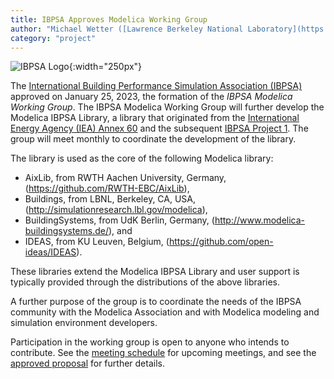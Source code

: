 ```yaml
---
title: IBPSA Approves Modelica Working Group
author: "Michael Wetter ([Lawrence Berkeley National Laboratory](https://www.lbl.gov/))"
category: "project"
---
```


![IBPSA Logo](https://xxxx.png "IBPSA logo"){:width="250px"}

The [International Building Performance Simulation Association (IBPSA)](http://www.ibpsa.org/) approved on January 25, 2023, the
formation of the *IBPSA Modelica Working Group*.
The IBPSA Modelica Working Group will further develop the Modelica IBPSA Library,
a library that originated from the [International Energy Agency (IEA) Annex 60](https://https://www.iea-annex60.org/)
and the subsequent [IBPSA Project 1](https://ibpsa.github.io/project1/).
The group will meet monthly to coordinate the development of the library.

The library is used as the core of the following Modelica library:

 - AixLib, from RWTH Aachen University, Germany, (https://github.com/RWTH-EBC/AixLib),
 - Buildings, from LBNL, Berkeley, CA, USA, (http://simulationresearch.lbl.gov/modelica),
 - BuildingSystems, from UdK Berlin, Germany, (http://www.modelica-buildingsystems.de/), and
 - IDEAS, from KU Leuven, Belgium, (https://github.com/open-ideas/IDEAS).

These libraries extend the Modelica IBPSA Library and user support is typically provided through
the distributions of the above libraries.

A further purpose of the group is to
coordinate the needs of the IBPSA community with the Modelica Association and
with Modelica modeling and simulation environment developers.

Participation in the working group is open to anyone who intends to contribute.
See the
[meeting schedule](https://github.com/ibpsa/modelica-working-group/wiki/Meetings) for upcoming meetings,
and see the [approved proposal](https://github.com/ibpsa/modelica-working-group/blob/main/reports/2023-proposal-approved/build/latex/ibpsa_modelica.pdf)
for further details.
